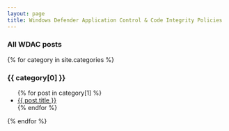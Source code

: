 ```yaml
---
layout: page
title: Windows Defender Application Control & Code Integrity Policies
---
```


### All WDAC posts

{% for category in site.categories %}
    <h3>{{ category[0] }}</h3>
    <ul>
        {% for post in category[1] %}
        <li>
            <a href="{{ post.url }}">{{ post.title }}</a>
        </li>
        {% endfor %}
    </ul>
{% endfor %}
